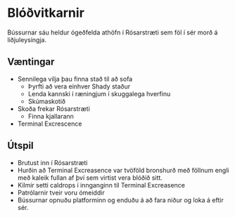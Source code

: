 # Blóðvitkarnir
Bússurnar sáu heldur ógeðfelda athöfn í Rósarstræti sem fól í sér morð á 
liðjuleysingja.

## Væntingar
- Sennilega vilja þau finna stað til að sofa
  - Þyrfti að vera einhver Shady staður
  - Lenda kannski í ræningjum í skuggalega hverfinu
  - Skúmaskotið
- Skoða frekar Rósarstræti
  - Finna kjallarann
- Terminal Excrescence

## Útspil
- Brutust inn í Rósarstræti
- Hurðin að Terminal Excreasence var tvöföld bronshurð með föllnum engli með 
  kaleik fullan af því sem virtist vera blóðið sitt.
- Kilmir setti caldrops í innganginn til Terminal Excreasence
- Patrólarnir tveir voru ómeiddir
- Bússurnar opnuðu platforminn og enduðu á að fara niður og loka á eftir sér.